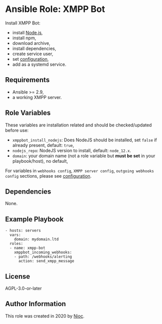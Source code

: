 Ansible Role: XMPP Bot
======================

Install XMPP Bot:

-   install [Node.js](https://nodejs.org/),
-   install npm,
-   download archive,
-   install dependencies,
-   create service user,
-   set [configuration](https://github.com/nioc/xmpp-bot#configuration),
-   add as a systemd service.

Requirements
------------

-   Ansible >= 2.9,
-   a working XMPP server.

Role Variables
--------------

These variables are installation related and should be checked/updated before use:

- `xmppbot_install_nodejs`: Does NodeJS should be installed, set `false` if already present, default: `true`,
- `nodejs_repo`: NodeJS version to install, default: `node_12.x`.
- `domain`: your domain name (not a role variable but **must be set** in your playbook/host), no default,

For variables in `webhooks config`, `XMPP server config`, `outgoing webhooks config` sections, please see [configuration](https://github.com/nioc/xmpp-bot#configuration).


Dependencies
------------

None.

Example Playbook
----------------

    - hosts: servers
      vars:
        domain: mydomain.ltd
      roles:
      - name: xmpp-bot
        xmppbot_incoming_webhooks:
        - path: /webhooks/alerting
          action: send_xmpp_message

License
-------

AGPL-3.0-or-later

Author Information
------------------

This role was created in 2020 by [Nioc](https://github.com/nioc).
